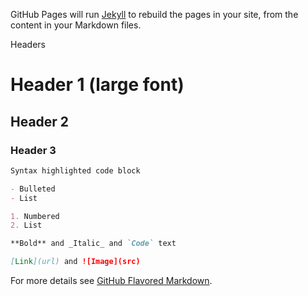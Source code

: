 GitHub Pages will run [Jekyll](https://jekyllrb.com/) to rebuild the pages in your site, from the content in your Markdown files.

Headers
# Header 1    (large font)
## Header 2
### Header 3

```markdown
Syntax highlighted code block

- Bulleted
- List

1. Numbered
2. List

**Bold** and _Italic_ and `Code` text

[Link](url) and ![Image](src)
```

For more details see [GitHub Flavored Markdown](https://guides.github.com/features/mastering-markdown/).
